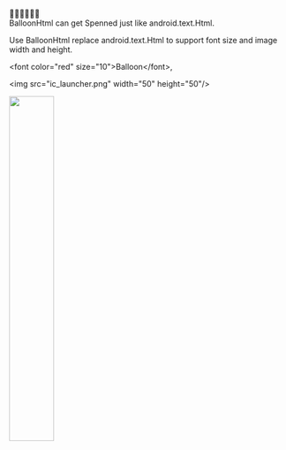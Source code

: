 🎈🎈🎈🎈🎈🎈  
BalloonHtml can get Spenned just like android.text.Html.

Use BalloonHtml replace android.text.Html to support font size and image width and height. 
 
\<font color="red" size="10">Balloon\</font>,  

\<img src="ic_launcher.png" width="50" height="50"/>

<img src="creenshot_BalloonHtml.png" width="40%" height="40%">